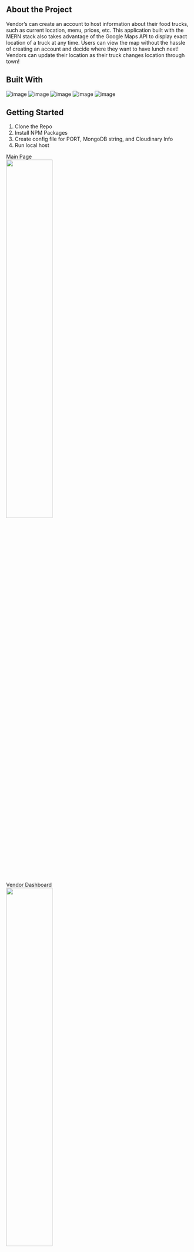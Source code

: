 ## About the Project

<p>Vendor’s can create an account to host information about their food trucks, such as current location, menu, prices, etc. This application built with the MERN stack also takes advantage of the Google Maps API to display exact location of a truck at any time. Users can view the map without the hassle of creating an account and decide where they want to have lunch next! Vendors can update their location as their truck changes location through town!</p>

## Built With
![image](https://user-images.githubusercontent.com/101610922/212816089-eef235f3-7057-46a9-b12b-cb5ebd792cbf.png)
![image](https://user-images.githubusercontent.com/101610922/212816107-fc4bf22f-8ee2-4497-a3d7-5a52c90edd61.png)
![image](https://user-images.githubusercontent.com/101610922/212816059-0ac77fd1-6378-4769-b574-0f6b07124288.png)
![image](https://user-images.githubusercontent.com/101610922/212816001-901e868d-c19a-4a04-acb3-cdfb49fc985e.png)
![image](https://user-images.githubusercontent.com/101610922/212816144-068a62c6-10f3-4138-a099-e599fad21cff.png)


## Getting Started
1. Clone the Repo
2. Install NPM Packages
3. Create config file for PORT, MongoDB string, and Cloudinary Info
4. Run local host

Main Page<br>
<img src="https://user-images.githubusercontent.com/101610922/212812600-3cbbb6ec-6ac9-4314-94b5-789275ce59c1.png" width="50%" height="auto">

Vendor Dashboard<br>
<img src="https://user-images.githubusercontent.com/101610922/212813933-44896bbe-d3bb-48dc-a392-32bb1586a7e2.gif" width="50%" height="auto">

Foodtruck Map courtesy of GoogleMap API<br>
<img src="https://user-images.githubusercontent.com/101610922/212814228-72be1953-7890-4283-a4de-11ff19bc4f2e.png" width="50%" height="auto">

List view of current trucks, inspired by Zillow list view<br>
<img src="https://user-images.githubusercontent.com/101610922/212815251-4b4232e7-3959-48b2-881b-eb5ddff9e095.gif" width="50%" height="auto">








